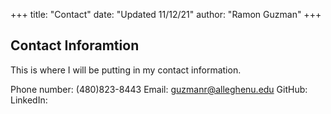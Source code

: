 +++
title: "Contact"
date: "Updated 11/12/21"
author: "Ramon Guzman"
+++

## Contact Inforamtion

This is where I will be putting in my contact information.

Phone number: (480)823-8443
Email: guzmanr@alleghenu.edu
GitHub:
LinkedIn:

